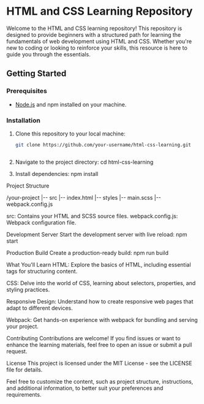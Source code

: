 # HTML and CSS Learning Repository

Welcome to the HTML and CSS learning repository! This repository is designed to provide beginners with a structured path for learning the fundamentals of web development using HTML and CSS. Whether you're new to coding or looking to reinforce your skills, this resource is here to guide you through the essentials.

## Getting Started

### Prerequisites
- [Node.js](https://nodejs.org/) and npm installed on your machine.

### Installation
1. Clone this repository to your local machine:
   ```bash
   git clone https://github.com/your-username/html-css-learning.git



1. Navigate to the project directory:
cd html-css-learning

2. Install dependencies:
npm install


Project Structure

/your-project
  |-- src
      |-- index.html
      |-- styles
          |-- main.scss
  |-- webpack.config.js

src: Contains your HTML and SCSS source files.
webpack.config.js: Webpack configuration file.

Development Server
Start the development server with live reload:
npm start

Production Build
Create a production-ready build:
npm run build

What You'll Learn
HTML: Explore the basics of HTML, including essential tags for structuring content.

CSS: Delve into the world of CSS, learning about selectors, properties, and styling practices.

Responsive Design: Understand how to create responsive web pages that adapt to different devices.

Webpack: Get hands-on experience with webpack for bundling and serving your project.

Contributing
Contributions are welcome! If you find issues or want to enhance the learning materials, feel free to open an issue or submit a pull request.

License
This project is licensed under the MIT License - see the LICENSE file for details.

Feel free to customize the content, such as project structure, instructions, and additional information, to better suit your preferences and requirements.
